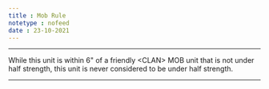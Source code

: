 ```yaml
---
title : Mob Rule
notetype : nofeed
date : 23-10-2021
---
```


---

While this unit is within 6" of a friendly \<CLAN> MOB unit that is not under half strength, this unit is never considered to be under half strength.

---